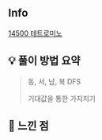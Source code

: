 ## Info

[14500 테트로미노](https://www.acmicpc.net/problem/14500)

## 💡 풀이 방법 요약

> 동, 서, 남, 북 DFS
> 
> 기대값을 통한 가지치기


## 🙂 느낀 점
